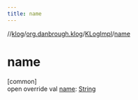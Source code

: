 ```yaml
---
title: name
---
```

//[klog](../../../index.html)/[org.danbrough.klog](../index.html)/[KLogImpl](index.html)/[name](name.html)



# name



[common]\
open override val [name](name.html): [String](https://kotlinlang.org/api/latest/jvm/stdlib/kotlin/-string/index.html)




